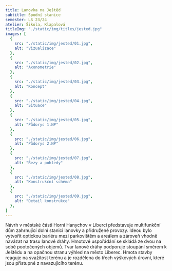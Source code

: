 ```yaml
---
title: Lanovka na Ještěd
subtitle: Spodní stanice
semester: LS 23/24
atelier: Šikola, Klapalová
titleImg: "./static/img/titles/jested.jpg"
images: [
  {
    src: "./static/img/jested/01.jpg",
    alt: "Vizualizace"
  },
  {
    src: "./static/img/jested/02.jpg",
    alt: "Axonometrie"
  },
  {
    src: "./static/img/jested/03.jpg",
    alt: "Koncept"
  },
  {
    src: "./static/img/jested/04.jpg",
    alt: "Situace"
  },
  {
    src: "./static/img/jested/05.jpg",
    alt: "Půdorys 1.NP"
  },
  {
    src: "./static/img/jested/06.jpg",
    alt: "Půdorys 2.NP"
  },
  {
    src: "./static/img/jested/07.jpg",
    alt: "Řezy a pohledy"
  },
  {
    src: "./static/img/jested/08.jpg",
    alt: "Konstrukční schéma"
  },
  {
    src: "./static/img/jested/09.jpg",
    alt: "Detail konstrukce"
  },
]
---
```

Návrh v městské části Horní Hanychov v Liberci představuje multifunkční dům zahrnující dolní stanici lanovky a přidružené provozy. Ideou bylo vytvořit optickou bariéru mezi parkovištěm a areálem a zároveň vhodně navázat na trasu lanové dráhy. Hmotové uspořádání se skládá ze dvou na sobě pootočených objemů. Tvar lanové dráhy podporuje stoupání směrem k Ještědu a na opačnou stranu výhled na město Liberec. Hmota stavby reaguje na svažitost terénu a je rozdělena do třech výškových úrovní, které jsou přístupné z navazujícího terénu.

